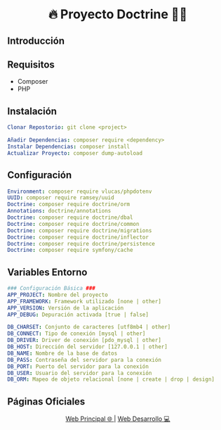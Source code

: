 <h1 align="center">🔥 Proyecto Doctrine 🧑‍💻</h1>

## Introducción


## Requisitos
* Composer
* PHP

## Instalación
```yml
Clonar Repostorio: git clone <project>
```
```yml
Añadir Dependencias: composer require <dependency>
Instalar Dependencias: composer install
Actualizar Proyecto: composer dump-autoload
```

## Configuración
```yml
Environment: composer require vlucas/phpdotenv
UUID: composer require ramsey/uuid
Doctrine: composer require doctrine/orm
Annotations: doctrine/annotations
Doctrine: composer require doctrine/dbal
Doctrine: composer require doctrine/common
Doctrine: composer require doctrine/migrations
Doctrine: composer require doctrine/inflector
Doctrine: composer require doctrine/persistence
Doctrine: composer require symfony/cache
```

## Variables Entorno
```yml
### Configuración Básica ###
APP_PROJECT: Nombre del proyecto
APP_FRAMEWORK: Framework utilizado [none | other]
APP_VERSION: Versión de la aplicación
APP_DEBUG: Depuración activada [true | false]
```
```yml
DB_CHARSET: Conjunto de caracteres [utf8mb4 | other]
DB_CONNECT: Tipo de conexión [mysql | other]
DB_DRIVER: Driver de conexión [pdo_mysql | other]
DB_HOST: Dirección del servidor [127.0.0.1 | other]
DB_NAME: Nombre de la base de datos
DB_PASS: Contraseña del servidor para la conexión
DB_PORT: Puerto del servidor para la conexión
DB_USER: Usuario del servidor para la conexión
DB_ORM: Mapeo de objeto relacional [none | create | drop | design]
```

## Páginas Oficiales
<div align="center">
    <a href="https://www.adisonjimenez.net" target="_blank">
        <span>Web Principal 🌐</span>
    </a>
    |
    <a href="https://www.engsoft.app" target="_blank">
        <span>Web Desarrollo 💻</span>
    </a>
</div>